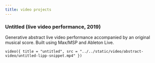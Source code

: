 ```yaml
---
title: video projects
---
```



<h3 id="untitled-lipp">Untitled (live video performance, 2019)</h3>

Generative abstract live video performance accompanied by an original musical score. Built using Max/MSP and Ableton Live.

`video({ title = "untitled", src = "../../static/video/abstract-video/untitled-lipp-snippet.mp4" })`
